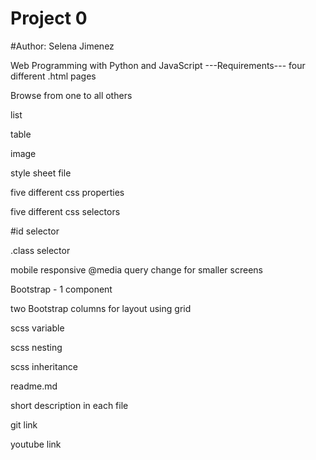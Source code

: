 # Project 0
#Author: Selena Jimenez

Web Programming with Python and JavaScript
---Requirements---
four different .html pages

Browse from one to all others

list

table

image

style sheet file

five different css properties

five different css selectors

#id selector

.class selector

mobile responsive @media query change for smaller screens

Bootstrap - 1 component

two Bootstrap columns for layout using grid

scss variable

scss nesting

scss inheritance

readme.md

short description in each file

git link

youtube link